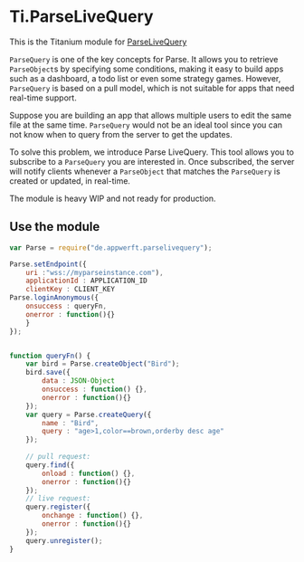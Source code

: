 # Ti.ParseLiveQuery

This is the Titanium module for [ParseLiveQuery](https://github.com/parse-community/ParseLiveQuery-Android)

`ParseQuery` is one of the key concepts for Parse. It allows you to retrieve `ParseObject`s by specifying some conditions, making it easy to build apps such as a dashboard, a todo list or even some strategy games. However, `ParseQuery` is based on a pull model, which is not suitable for apps that need real-time support.

Suppose you are building an app that allows multiple users to edit the same file at the same time. `ParseQuery` would not be an ideal tool since you can not know when to query from the server to get the updates.

To solve this problem, we introduce Parse LiveQuery. This tool allows you to subscribe to a `ParseQuery` you are interested in. Once subscribed, the server will notify clients whenever a `ParseObject` that matches the `ParseQuery` is created or updated, in real-time.

The module is heavy WIP and not ready for production.

## Use the module

```javascript
var Parse = require("de.appwerft.parselivequery");

Parse.setEndpoint({
	uri :"wss://myparseinstance.com"), 
	applicationId : APPLICATION_ID
	clientKey : CLIENT_KEY
Parse.loginAnonymous({
	onsuccess : queryFn,
	onerror : function(){}
	}
});


function queryFn() {
	var bird = Parse.createObject("Bird");
	bird.save({
		data : JSON-Object
		onsuccess : function() {},
		onerror : function(){}
	});
	var query = Parse.createQuery({
		name : "Bird",
		query : "age>1,color==brown,orderby desc age"
	});
	
	// pull request:
	query.find({
		onload : function() {},
		onerror : function(){}
	});
	// live request:
	query.register({
		onchange : function() {},
		onerror : function(){}
	});
	query.unregister();
}

```
